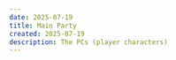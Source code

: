 ```yaml
---
date: 2025-07-19
title: Main Party
created: 2025-07-19
description: The PCs (player characters)
---
```









<!-- Hugo will automatically list all pages in this section below this content -->